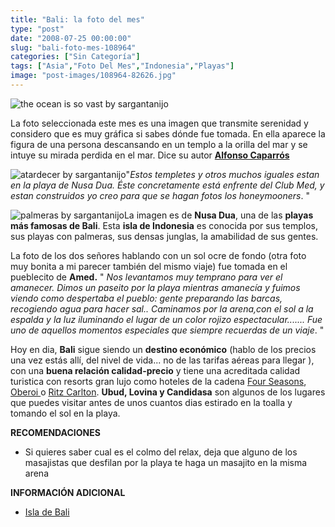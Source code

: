 ```yaml
---
title: "Bali: la foto del mes"
type: "post"
date: "2008-07-25 00:00:00"
slug: "bali-foto-mes-108964"
categories: ["Sin Categoría"]
tags: ["Asia","Foto Del Mes","Indonesia","Playas"]
image: "post-images/108964-82626.jpg"
---
```


![the ocean is so vast by sargantanijo](post-images/108964-82626.jpg "the ocean is so vast by sargantanijo")

La foto seleccionada este mes es una imagen que transmite serenidad y considero que es muy gráfica si sabes dónde fue tomada. En ella aparece la figura de una persona descansando en un templo a la orilla del mar y se intuye su mirada perdida en el mar. Dice su autor [**Alfonso Caparrós**](http://www.flickr.com/photos/40689140@N00/)

![atardecer by sargantanijo](post-images/108964-82624.jpg "atardecer by sargantanijo")"*Estos templetes y otros muchos iguales estan en la playa de Nusa Dua. Éste concretamente está enfrente del Club Med, y estan construidos yo creo para que se hagan fotos los honeymooners*. "

![palmeras by sargantanijo](post-images/108964-82625.jpg "palmeras by sargantanijo")La imagen es de **Nusa Dua**, una de las **playas más famosas de Bali**. Esta **isla de Indonesia** es conocida por sus templos, sus playas con palmeras, sus densas junglas, la amabilidad de sus gentes.

La foto de los dos señores hablando con un sol ocre de fondo (otra foto muy bonita a mi parecer también del mismo viaje) fue tomada en el pueblecito de **Amed.** " *Nos levantamos muy temprano para ver el amanecer. Dimos un paseito por la playa mientras amanecía y fuimos viendo como despertaba el pueblo: gente preparando las barcas, recogiendo agua para hacer sal.. Caminamos por la arena,con el sol a la espalda y la luz iluminando el lugar de un color rojizo espectacular....... Fue uno de aquellos momentos especiales que siempre recuerdas de un viaje*. "

Hoy en dia, **Bali** sigue siendo un **destino económico** (hablo de los precios una vez estás allí, del nivel de vida... no de las tarifas aéreas para llegar ), con una **buena relación calidad-precio** y tiene una acreditada calidad turistica con resorts gran lujo como hoteles de la cadena [Four Seasons](http://www.fourseasons.com/), [Oberoi ](http://www.oberoihotels.com/)o [Ritz Carlton](http://www.ritzcarlton.com/en/Default.htm). **Ubud, Lovina y Candidasa** son algunos de los lugares que puedes visitar antes de unos cuantos dias estirado en la toalla y tomando el sol en la playa.

**RECOMENDACIONES**

- Si quieres saber cual es el colmo del relax, deja que alguno de los masajistas que desfilan por la playa te haga un masajito en la misma arena

**INFORMACIÓN ADICIONAL**

- [Isla de Bali](http://www.isladebali.com/)